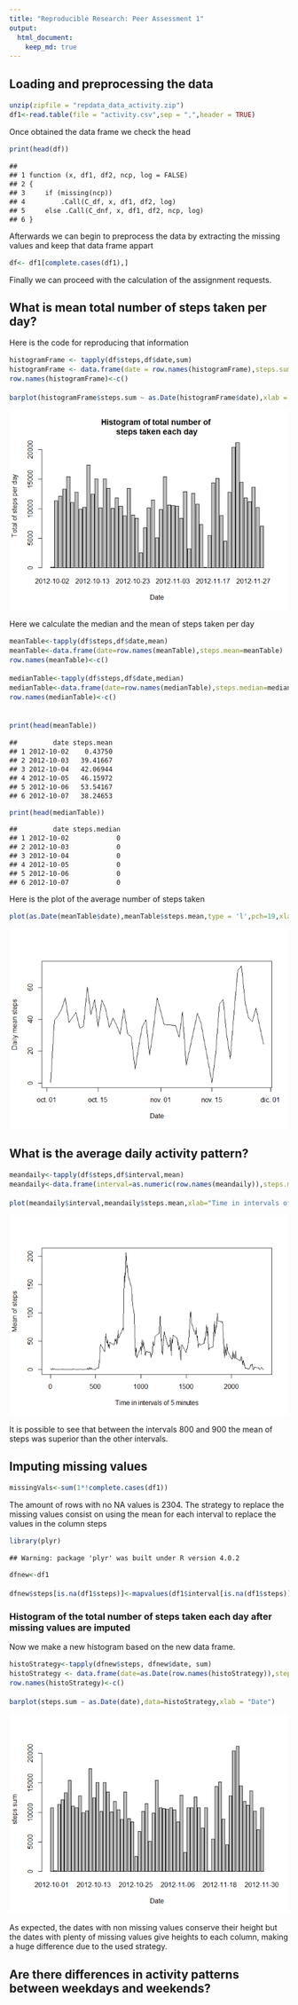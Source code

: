 ```yaml
---
title: "Reproducible Research: Peer Assessment 1"
output: 
  html_document:
    keep_md: true
---
```



## Loading and preprocessing the data



```r
unzip(zipfile = "repdata_data_activity.zip")
df1<-read.table(file = "activity.csv",sep = ",",header = TRUE)
```

Once obtained the data frame we check the head


```r
print(head(df))
```

```
##                                               
## 1 function (x, df1, df2, ncp, log = FALSE)    
## 2 {                                           
## 3     if (missing(ncp))                       
## 4         .Call(C_df, x, df1, df2, log)       
## 5     else .Call(C_dnf, x, df1, df2, ncp, log)
## 6 }
```

Afterwards we can begin to preprocess the data by extracting the missing values and keep that data frame appart


```r
df<- df1[complete.cases(df1),]
```

Finally we can proceed with the calculation of the assignment requests.

## What is mean total number of steps taken per day?


Here is the code for reproducing that information


```r
histogramFrame <- tapply(df$steps,df$date,sum)
histogramFrame <- data.frame(date = row.names(histogramFrame),steps.sum=histogramFrame)
row.names(histogramFrame)<-c()

barplot(histogramFrame$steps.sum ~ as.Date(histogramFrame$date),xlab = "Date", main = "Histogram of total number of \nsteps taken each day",ylab = "Total of steps per day")
```

![](PA1_template_files/figure-html/histoSteps-1.png)<!-- -->
 

 Here we calculate the median and the mean of steps taken per day
 
 
 ```r
 meanTable<-tapply(df$steps,df$date,mean)
 meanTable<-data.frame(date=row.names(meanTable),steps.mean=meanTable)
 row.names(meanTable)<-c()
 
 medianTable<-tapply(df$steps,df$date,median)
 medianTable<-data.frame(date=row.names(medianTable),steps.median=medianTable)
 row.names(medianTable)<-c()
 
 
 print(head(meanTable))
 ```
 
 ```
 ##         date steps.mean
 ## 1 2012-10-02    0.43750
 ## 2 2012-10-03   39.41667
 ## 3 2012-10-04   42.06944
 ## 4 2012-10-05   46.15972
 ## 5 2012-10-06   53.54167
 ## 6 2012-10-07   38.24653
 ```
 
 ```r
 print(head(medianTable))
 ```
 
 ```
 ##         date steps.median
 ## 1 2012-10-02            0
 ## 2 2012-10-03            0
 ## 3 2012-10-04            0
 ## 4 2012-10-05            0
 ## 5 2012-10-06            0
 ## 6 2012-10-07            0
 ```
 

Here is the plot of the average number of steps taken


```r
plot(as.Date(meanTable$date),meanTable$steps.mean,type = 'l',pch=19,xlab = 'Date',ylab = "Daily mean steps")
```

![](PA1_template_files/figure-html/seriesTimeAvSteps-1.png)<!-- -->

## What is the average daily activity pattern?




```r
meandaily<-tapply(df$steps,df$interval,mean)
meandaily<-data.frame(interval=as.numeric(row.names(meandaily)),steps.mean=meandaily)

plot(meandaily$interval,meandaily$steps.mean,xlab="Time in intervals of 5 minutes",ylab = "Mean of steps",pch=19,type = 'l')
```

![](PA1_template_files/figure-html/seriesTime-1.png)<!-- -->

It is possible to see that between the intervals 800 and 900 the mean of steps was superior than the other intervals.

## Imputing missing values




```r
missingVals<-sum(1*!complete.cases(df1))
```

The amount of rows with no NA values is 2304. The strategy to replace the missing values consist on using the mean for each interval to replace the values in the column steps


```r
library(plyr)
```

```
## Warning: package 'plyr' was built under R version 4.0.2
```

```r
dfnew<-df1

dfnew$steps[is.na(df1$steps)]<-mapvalues(df1$interval[is.na(df1$steps)],meandaily$interval,meandaily$steps.mean)
```

### Histogram of the total number of steps taken each day after missing values are imputed


Now we make a new histogram based on the new data frame.


```r
histoStrategy<-tapply(dfnew$steps, dfnew$date, sum)
histoStrategy <- data.frame(date=as.Date(row.names(histoStrategy)),steps.sum=histoStrategy)
row.names(histoStrategy)<-c()

barplot(steps.sum ~ as.Date(date),data=histoStrategy,xlab = "Date")
```

![](PA1_template_files/figure-html/histogramStrategy-1.png)<!-- -->
 
 As expected, the dates with non missing values conserve their height but the dates with plenty of missing values give heights to each column, making a huge difference due to the used strategy. 
 
 

## Are there differences in activity patterns between weekdays and weekends?
